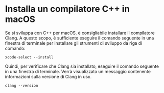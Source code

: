 <h1 data-loc-id="walkthough.mac.install.compiler">Installa un compilatore C++ in macOS</h1>
<p data-loc-id="walkthough.mac.text1">Se si sviluppa con C++ per macOS, è consigliabile installare il compilatore Clang. A questo scopo, è sufficiente eseguire il comando seguente in una finestra di terminale per installare gli strumenti di sviluppo da riga di comando:</p>
<pre><code class="lang-bash">xcode-<span class="hljs-keyword">select</span> <span class="hljs-comment">--install</span>
</code></pre>
<p data-loc-id="walkthough.mac.text2">Quindi, per verificare che Clang sia installato, eseguire il comando seguente in una finestra di terminale. Verrà visualizzato un messaggio contenente informazioni sulla versione di Clang in uso.</p>
<pre><code class="lang-bash">clang <span class="hljs-comment">--version</span>
</code></pre>
